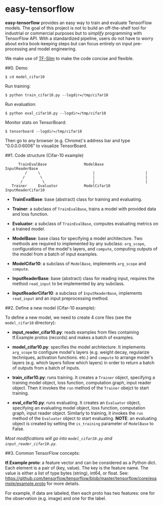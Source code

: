 # easy-tensorflow

**easy-tensorflow** provides an easy way to train and evaluate TensorFlow 
models. The goal of this project is not to build an off-the-shelf tool for 
industrial or commercial purposes but to *simplify* programming with TensorFlow
API. With a standardized pipeline, users do not have to worry about extra 
book-keeping steps but can focus entirely on input pre-processing and model 
engineering. 

We make use of [TF-Slim](https://github.com/tensorflow/tensorflow/tree/master/tensorflow/contrib/slim) to make the code concise and flexible.  

##0. Demo

~~~~
$ cd model_cifar10
~~~~

Run training:

~~~~
$ python train_cifar10.py --logdir=/tmp/cifar10
~~~~

Run evaluation:

~~~~
$ python eval_cifar10.py --logdir=/tmp/cifar10
~~~~

Monitor stats on TensorBoard:

~~~~
$ tensorboard --logdir=/tmp/cifar10
~~~~

Then go to any browser (e.g. Chrome)'s address bar and type "0.0.0.0:6006" to 
visualize TensorBoard. 

##1. Code structure (Cifar-10 example)

          TrainEvalBase                 ModelBase             InputReaderBase
             /     \                        |                       |
            /       \                       |                       |
           /         \                      |                       |
       Trainer     Evaluator            ModelCifar10         InputReaderCifar10


+ **TrainEvalBase**: base (abstract) class for training and evaluating. 

+ **Trainer**: a subclass of `TrainEvalBase`, trains a model with provided data 
and loss function. 

+ **Evaluator**: a subclass of `TrainEvalBase`, computes evaluating metrics on a
trained model.

+ **ModelBase**: base class for specifying a model architecture. Two methods are 
required to implemented by any subclass: `arg_scope`, configurations of the 
model's layers, and `compute`, computing outputs of the model from a batch of 
input examples.

+ **ModelCifar10**: a subclass of `ModelBase`, implements `arg_scope` and 
`compute`.

+ **InputReaderBase**: base (abstract) class for reading input, requires the 
method `read_input` to be implemented by any subclass. 

+ **InputReaderCifar10**: a subclass of `InputReaderBase`, implements 
`read_input` and an input preprocessing method. 

##2. Define a new model (Cifar-10 example):

To define a new model, we need to create 4 core files (see the `model_cifar10` 
directory):

+ **input_reader_cifar10.py**: reads examples from files containing tf.Example 
protos (records) and makes a batch of examples. 

+ **model_cifar10.py**: specifies the model architecture. It implements 
`arg_scope` to configure model's layers (e.g. weight decay, regularize 
techniques, activation functions. etc.) and `compute` to arrange model's layers
(e.g. which layers follow which layers) in order to return a batch of outputs 
from a batch of inputs. 

+ **train_cifar10.py**: runs training. It creates a `Trainer` object, specifying 
a training model object, loss function, computation graph, input reader object. 
Then it invokes the `run` method of the `Trainer` obejct to start training. 

+ **eval_cifar10.py**: runs evaluating. It creates an `Evaluator` object, 
specifying an evaluating model object, loss function, computation graph, input 
reader object. Similarly to training, it invokes the `run` method of the 
`Evaluator` object to start evaluating. **NOTE**: an evaluating object is 
created by setting the `is_training` parameter of `ModelBase` to False. 

*Most modifications will go into `model_cifar10.py` and 
`input_reader_cifar10.py`.*

##3. Common TensorFlow concepts:

**tf.Example proto**: a feature vector and can be considered as a Python dict. Each 
element is a pair of (key, value). The key is the feature name. The value is 
either a list of type bytes (string), int64, or float. See:
 https://github.com/tensorflow/tensorflow/blob/master/tensorflow/core/example/example.proto
for more details. 

For example, if data are labeled, then each proto has two features: one for the 
observation (e.g. image) and one for the label. 




